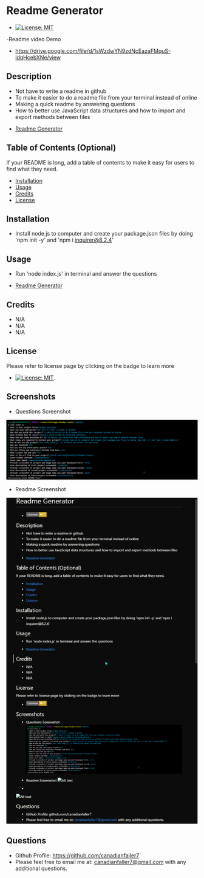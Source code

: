 # Readme Generator
- [![License: MIT](https://img.shields.io/badge/License-MIT-yellow.svg)](https://opensource.org/licenses/MIT)

-Readme video Demo
* https://drive.google.com/file/d/1sWzdwYN9zdNcEazaFMquS-ldqHcebXNe/view

## Description
- Not have to write a readme in github
- To make it easier to do a readme file from your terminal instead of online
- Making a quick readme by answering questions
- How to better use JavaScript data structures and how to import and export methods between files

* [Readme Generator](https://github.com/canadianfaller7/readme-generator/ "Named link title")

## Table of Contents (Optional)

If your README is long, add a table of contents to make it easy for users to find what they need.

- [Installation](#installation)
- [Usage](#usage)
- [Credits](#credits)
- [License](#license)

## Installation
- Install node.js to computer and create your package.json files by doing 'npm init -y' and 'npm i inquirer@8.2.4'

## Usage
- Run 'node index.js' in terminal and answer the questions
* [Readme Generator](github.com/canadianfaller7/readme-generator/ "Named link title")

## Credits
- N/A
- N/A
- N/A

## License 
Please refer to license page by clicking on the badge to learn more
- [![License: MIT](https://img.shields.io/badge/License-MIT-yellow.svg)](https://opensource.org/licenses/MIT).

## Screenshots

- Questions Screenshot

![Alt text](./assets/images/questions.png?raw=true "Optional Title")

- Readme Screenshot

![Alt text](./assets/images/readme.png?raw=true "Optional Title")

## Questions

- Github Profile: https://github.com/canadianfaller7
- Please feel free to email me at: canadianfaller7@gmail.com with any additional questions. 

